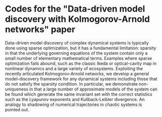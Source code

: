 # Codes for the "Data-driven model discovery with Kolmogorov-Arnold networks" paper

Data-driven model discovery of complex dynamical systems is typically done using sparse optimization, but it has a fundamental limitation: sparsity in that the underlying governing equations of the system contain only a small number of elementary mathematical terms. Examples where sparse optimization fails abound, such as the classic Ikeda or optical-cavity map in nonlinear dynamics and a large variety of ecosystems. Exploiting the recently articulated Kolmogorov-Arnold networks, we develop a general model-discovery framework for any dynamical systems including those that do not satisfy the sparsity condition. In particular, we demonstrate non-uniqueness in that a large number of approximate models of the system can be found which generate the same invariant set with the correct statistics such as the Lyapunov exponents and Kullback-Leibler divergence. An analogy to shadowing of numerical trajectories in chaotic systems is pointed out.
